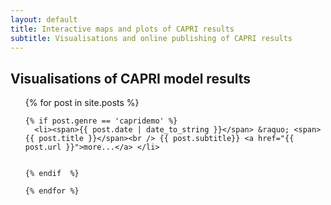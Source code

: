 ```yaml
---
layout: default 
title: Interactive maps and plots of CAPRI results
subtitle: Visualisations and online publishing of CAPRI results 
---
```


<div id="post">
  <h2>Visualisations of CAPRI model results</h2>
  <ul class="posts">
    {% for post in site.posts %}

    {% if post.genre == 'capridemo' %}
      <li><span>{{ post.date | date_to_string }}</span> &raquo; <span>{{ post.title }}</span><br /> {{ post.subtitle}} <a href="{{ post.url }}">more...</a> </li>


    {% endif  %}

    {% endfor %}
  </ul>
</div>

